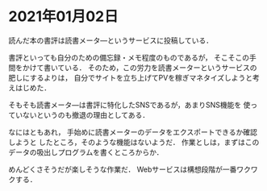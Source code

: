 # 2021年01月02日 



読んだ本の書評は読書メータ―というサービスに投稿している．


書評といっても自分のための備忘録・メモ程度のものであるが，
そこそこの手間をかけて書いている．
そのため，この労力を読書メーターというサービスの肥しにするよりは，
自分でサイトを立ち上げてPVを稼ぎマネタイズしようと考えはじめた．



そもそも読書メータ―は書評に特化したSNSであるが，あまりSNS機能を
使っていないというのも撤退の理由としてある．



なにはともあれ，
手始めに読書メーターのデータをエクスポートできるか確認しようと
したところ，そのような機能はないようだ．
作業としは，まずはこのデータの吸出しプログラムを書くところからか．



めんどくさそうだが楽しそうな作業だ．
Webサービスは構想段階が一番ワクワクする．

